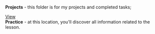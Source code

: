 <b>Projects</b> - this folder is for my projects and completed tasks; <br>

<a href="https://ausrazunkiene.github.io/BIT//Projects/Invoice/S%C4%85skaitos%20%C5%A1ablonas.html">View</a><br>
<b>Practice</b> - at this location, you'll discover all information related to the lesson.
